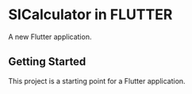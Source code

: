 # SICalculator in FLUTTER

A new Flutter application.

## Getting Started

This project is a starting point for a Flutter application.
